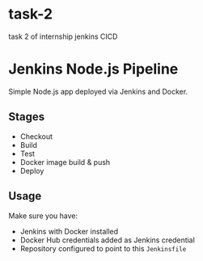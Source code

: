 # task-2
task 2 of internship jenkins CICD
# Jenkins Node.js Pipeline

Simple Node.js app deployed via Jenkins and Docker.

## Stages
- Checkout
- Build
- Test
- Docker image build & push
- Deploy

## Usage

Make sure you have:
- Jenkins with Docker installed
- Docker Hub credentials added as Jenkins credential
- Repository configured to point to this `Jenkinsfile`

